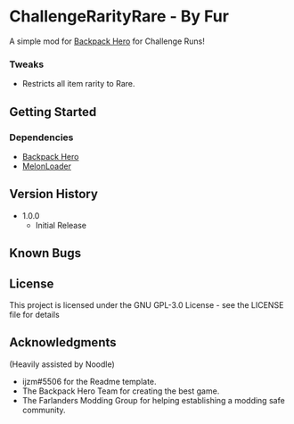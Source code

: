 # ChallengeRarityRare - By Fur 

A simple mod for [Backpack Hero](https://store.steampowered.com/app/1970580/Backpack_Hero/) for Challenge Runs!

### Tweaks
* Restricts all item rarity to Rare.

## Getting Started

### Dependencies

* [Backpack Hero](https://store.steampowered.com/app/1970580/Backpack_Hero/)
* [MelonLoader](https://github.com/LavaGang/MelonLoader)


## Version History

* 1.0.0
	* Initial Release

## Known Bugs

## License

This project is licensed under the GNU GPL-3.0 License - see the LICENSE file for details

## Acknowledgments
(Heavily assisted by Noodle)
* ijzm#5506 for the Readme template.
* The Backpack Hero Team for creating the best game.
* The Farlanders Modding Group for helping establishing a modding safe community.
